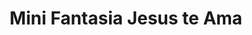 ---
title: "Mini Fantasia Jesus te Ama"
url: /campo-lindo/mini-fantasia-jesus-te-ama/
shop: general
---